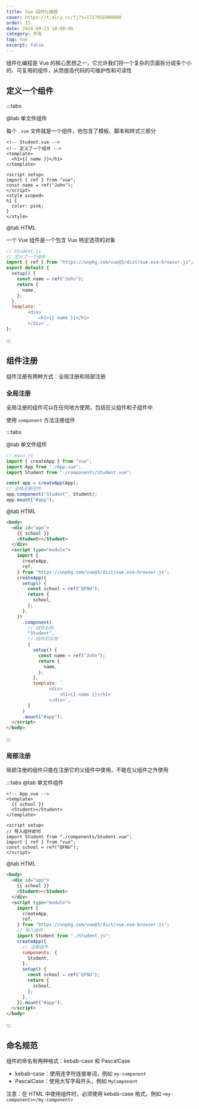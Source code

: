 ```yaml
---
title: Vue 组件化编程
cover: https://t.alcy.cc/fj?t=1727056800000
order: 15
date: 2024-09-23 10:00:00
category: 开发
tag: Vue
excerpt: false
---
```


组件化编程是 Vue 的核心思想之一，它允许我们将一个复杂的页面拆分成多个小的、可复用的组件，从而提高代码的可维护性和可读性

## 定义一个组件

:::tabs

@tab 单文件组件

每个 `.vue` 文件就是一个组件，他包含了模板、脚本和样式三部分

```vue
<!-- Student.vue -->
<!-- 定义了一个组件 -->
<template>
  <h1>{{ name }}</h1>
</template>

<script setup>
import { ref } from "vue";
const name = ref("John");
</script>
<style scoped>
h1 {
  color: pink;
}
</style>
```

@tab HTML

一个 Vue 组件是一个包含 Vue 特定选项的对象

```javascript
// Student.js
// 定义了一个组件
import { ref } from "https://unpkg.com/vue@3/dist/vue.esm-browser.js";
export default {
  setup() {
    const name = ref("John");
    return {
      name,
    };
  },
  template: `
        <div>
            <h1>{{ name }}</h1>
        </div>`,
};
```

:::

## 组件注册

组件注册有两种方式：全局注册和局部注册

### 全局注册

全局注册的组件可以在任何地方使用，包括在父组件和子组件中

使用 `component` 方法注册组件

:::tabs

@tab 单文件组件

```javascript
// main.js
import { createApp } from "vue";
import App from "./App.vue";
import Student from "./components/Student.vue";

const app = createApp(App);
// 全局注册组件
app.component("Student", Student);
app.mount("#app");
```

@tab HTML

```html
<body>
  <div id="app">
    {{ school }}
    <Student></Student>
  </div>
  <script type="module">
    import {
      createApp,
      ref,
    } from "https://unpkg.com/vue@3/dist/vue.esm-browser.js";
    createApp({
      setup() {
        const school = ref("QFNU");
        return {
          school,
        };
      },
    })
      .component(
        // 组件名称
        "Student",
        // 组件的实现
        {
          setup() {
            const name = ref("John");
            return {
              name,
            };
          },
          template: `
                <div>
                    <h1>{{ name }}</h1>
                </div>`,
        }
      )
      .mount("#app");
  </script>
</body>
```

:::

### 局部注册

局部注册的组件只能在注册它的父组件中使用，不能在父组件之外使用

:::tabs
@tab 单文件组件

```vue
<!-- App.vue -->
<template>
  {{ school }}
  <Student></Student>
</template>

<script setup>
// 导入组件即可
import Student from "./components/Student.vue";
import { ref } from "vue";
const school = ref("QFNU");
</script>
```

@tab HTML

```html
<body>
  <div id="app">
    {{ school }}
    <Student></Student>
  </div>
  <script type="module">
    import {
      createApp,
      ref,
    } from "https://unpkg.com/vue@3/dist/vue.esm-browser.js";
    // 导入组件
    import Student from "./Student.js";
    createApp({
      // 注册组件
      components: {
        Student,
      },
      setup() {
        const school = ref("QFNU");
        return {
          school,
        };
      },
    }).mount("#app");
  </script>
</body>
```

:::

## 命名规范

组件的命名有两种格式：kebab-case 和 PascalCase

- kebab-case：使用连字符连接单词，例如 `my-component`
- PascalCase：使用大写字母开头，例如 `MyComponent`

注意：在 HTML 中使用组件时，必须使用 kebab-case 格式，例如 `<my-component></my-component>`
